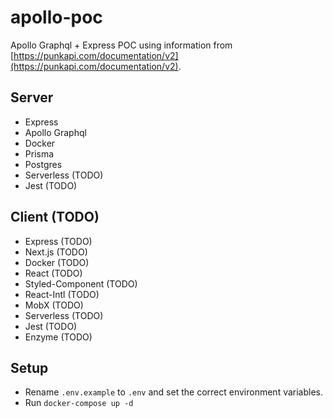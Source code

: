 # apollo-poc

Apollo Graphql + Express POC using information from [https://punkapi.com/documentation/v2](https://punkapi.com/documentation/v2).

## Server

- Express
- Apollo Graphql
- Docker
- Prisma
- Postgres
- Serverless (TODO)
- Jest (TODO)

## Client (TODO)

- Express (TODO)
- Next.js (TODO)
- Docker (TODO)
- React (TODO)
- Styled-Component (TODO)
- React-Intl (TODO)
- MobX (TODO)
- Serverless (TODO)
- Jest (TODO)
- Enzyme (TODO)

## Setup

- Rename `.env.example` to `.env` and set the correct environment variables.
- Run `docker-compose up -d`
